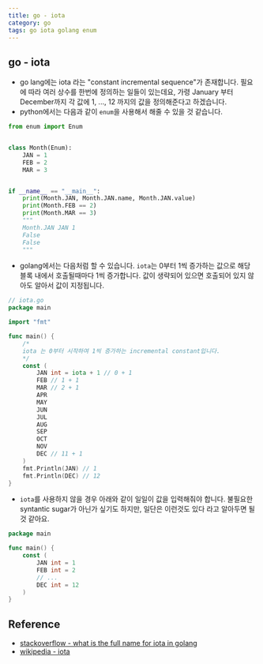 ```yaml
---
title: go - iota
category: go
tags: go iota golang enum
---
```


## go - iota

- go lang에는 iota 라는 "constant incremental sequence"가 존재합니다. 필요에 따라 여러 상수를 한번에 정의하는 일들이 있는데요, 가령 January 부터 December까지 각 값에 1, ..., 12 까지의 값을 정의해준다고 하겠습니다.
- python에서는 다음과 같이 `enum`을 사용해서 해줄 수 있을 것 같습니다.

```python
from enum import Enum


class Month(Enum):
    JAN = 1
    FEB = 2
    MAR = 3


if __name__ == "__main__":
    print(Month.JAN, Month.JAN.name, Month.JAN.value)
    print(Month.FEB == 2)
    print(Month.MAR == 3)
    """
    Month.JAN JAN 1
    False
    False
    """
```

- golang에서는 다음처럼 할 수 있습니다. `iota`는 0부터 1씩 증가하는 값으로 해당 블록 내에서 호출될때마다 1씩 증가합니다. 값이 생략되어 있으면 호출되어 있지 않아도 알아서 값이 지정됩니다.

```go
// iota.go
package main

import "fmt"

func main() {
    /*
    iota 는 0부터 시작하여 1씩 증가하는 incremental constant입니다.
    */
    const (
        JAN int = iota + 1 // 0 + 1
        FEB // 1 + 1
        MAR // 2 + 1
        APR
        MAY
        JUN
        JUL
        AUG
        SEP
        OCT
        NOV
        DEC // 11 + 1
    )
    fmt.Println(JAN) // 1
    fmt.Println(DEC) // 12
}
```

- `iota`를 사용하지 않을 경우 아래와 같이 일일이 값을 입력해줘야 합니다. 불필요한 syntantic sugar가 아닌가 싶기도 하지만, 일단은 이런것도 있다 라고 알아두면 될 것 같아요.

```go
package main

func main() {
    const (
        JAN int = 1
        FEB int = 2
        // ...
        DEC int = 12
    )
}
```

## Reference

- [stackoverflow - what is the full name for iota in golang](https://stackoverflow.com/questions/31650192/whats-the-full-name-for-iota-in-golang)
- [wikipedia - iota](https://en.wikipedia.org/wiki/Iota)
